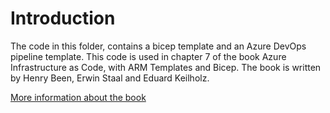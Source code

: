 # Introduction

The code in this folder, contains a bicep template and an Azure DevOps pipeline template.
This code is used in chapter 7 of the book Azure Infrastructure as Code, with ARM Templates and Bicep.
The book is written by Henry Been, Erwin Staal and Eduard Keilholz.

[More information about the book](https://www.manning.com/books/azure-infrastructure-as-code)
